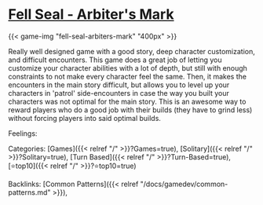 # [Fell Seal - Arbiter's Mark](https://www.fellseal.com/)

{{< game-img "fell-seal-arbiters-mark" "400px" >}}

Really well designed game with a good story, deep character customization, and
difficult encounters.
This game does a great job of letting you customize your character abilities
with a lot of depth, but still with enough constraints to not make every
character feel the same.
Then, it makes the encounters in the main story difficult, but allows you to
level up your characters in 'patrol' side-encounters in case the way you built
your characters was not optimal for the main story.
This is an awesome way to reward players who do a good job with their builds
(they have to grind less) without forcing players into said optimal builds.

Feelings:

Categories: [Games]({{< relref "/" >}}?Games=true),
[Solitary]({{< relref "/" >}}?Solitary=true),
[Turn Based]({{< relref "/" >}}?Turn-Based=true),
[⭐top10]({{< relref "/" >}}?⭐top10=true)

Backlinks: [Common Patterns]({{< relref "/docs/gamedev/common-patterns.md" >}}), 
